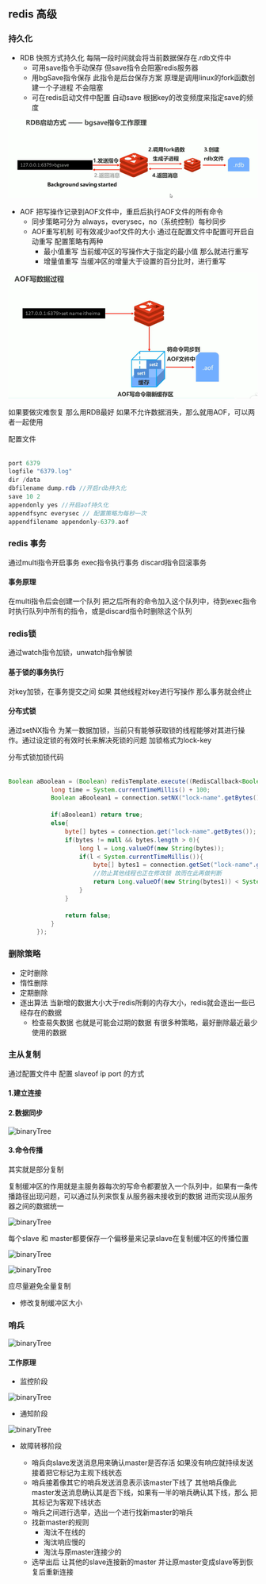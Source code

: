## redis 高级

### 持久化

- RDB 快照方式持久化 每隔一段时间就会将当前数据保存在.rdb文件中 
  - 可用save指令手动保存 但save指令会阻塞redis服务器
  - 用bgSave指令保存 此指令是后台保存方案 原理是调用linux的fork函数创建一个子进程 不会阻塞
  - 可在redis启动文件中配置 自动save 根据key的改变频度来指定save的频度
  
![binaryTree](../image/QQ图片20200212130224.png) 

- AOF 把写操作记录到AOF文件中，重启后执行AOF文件的所有命令
  - 同步策略可分为 always，everysec，no（系统控制）每秒同步
  - AOF重写机制 可有效减少aof文件的大小 通过在配置文件中配置可开启自动重写 配置策略有两种
    - 最小值重写 当前缓冲区的写操作大于指定的最小值 那么就进行重写
    - 增量值重写 当缓冲区的增量大于设置的百分比时，进行重写
    
![binaryTree](../image/QQ图片20200212130800.png) 
    
如果要做灾难恢复 那么用RDB最好 如果不允许数据消失，那么就用AOF，可以两者一起使用
  
配置文件

````java

port 6379
logfile "6379.log"
dir /data
dbfilename dump.rdb //开启rdb持久化
save 10 2
appendonly yes //开启aof持久化
appendfsync everysec // 配置策略为每秒一次
appendfilename appendonly-6379.aof

````

### redis 事务

通过multi指令开启事务 exec指令执行事务 discard指令回滚事务

#### 事务原理
   在multi指令后会创建一个队列 把之后所有的命令加入这个队列中，待到exec指令时执行队列中所有的指令，或是discard指令时删除这个队列
   
### redis锁

通过watch指令加锁，unwatch指令解锁

#### 基于锁的事务执行

   对key加锁，在事务提交之间 如果 其他线程对key进行写操作 那么事务就会终止

#### 分布式锁

通过setNX指令 为某一数据加锁，当前只有能够获取锁的线程能够对其进行操作。通过设定锁的有效时长来解决死锁的问题 加锁格式为lock-key

分布式锁加锁代码

````java

Boolean aBoolean = (Boolean) redisTemplate.execute((RedisCallback<Boolean>) connection -> {
            long time = System.currentTimeMillis() + 100;
            Boolean aBoolean1 = connection.setNX("lock-name".getBytes(),String.valueOf(time).getBytes());

            if(aBoolean1) return true;
            else{
                byte[] bytes = connection.get("lock-name".getBytes());
                if(bytes != null && bytes.length > 0){
                    long l = Long.valueOf(new String(bytes));
                    if(l < System.currentTimeMillis()){
                        byte[] bytes1 = connection.getSet("lock-name".getBytes(),String.valueOf(System.currentTimeMillis() + 100).getBytes());
                        //防止其他线程也正在修改锁 故而在此再做判断
                        return Long.valueOf(new String(bytes1)) < System.currentTimeMillis();
                    }
                }

                return false;
            }
        });

````  
 
 
### 删除策略

- 定时删除
- 惰性删除
- 定期删除
- 逐出算法 当新增的数据大小大于redis所剩的内存大小，redis就会逐出一些已经存在的数据
    - 检查易失数据 也就是可能会过期的数据 有很多种策略，最好删除最近最少使用的数据
    
### 主从复制

通过配置文件中 配置 slaveof ip port 的方式 

#### 1.建立连接


#### 2.数据同步

![binaryTree](../image/QQ图片20200220143526.png) 

#### 3.命令传播

其实就是部分复制 

复制缓冲区的作用就是主服务器每次的写命令都要放入一个队列中，如果有一条传播路径出现问题，可以通过队列来恢复从服务器未接收到的数据
进而实现从服务器之间的数据统一

![binaryTree](../image/QQ图片20200220145121.png)

每个slave 和 master都要保存一个偏移量来记录slave在复制缓冲区的传播位置

![binaryTree](../image/QQ图片20200220150548.png)

![binaryTree](../image/QQ图片20200220151109.png)

应尽量避免全量复制 

- 修改复制缓冲区大小


### 哨兵

![binaryTree](../image/QQ图片20200220161937.png)


#### 工作原理

- 监控阶段

![binaryTree](../image/QQ图片20200220165025.png)

- 通知阶段

![binaryTree](../image/QQ图片20200220165522.png)

- 故障转移阶段

    - 哨兵向slave发送消息用来确认master是否存活 如果没有响应就持续发送 接着把它标记为主观下线状态
    - 哨兵接着像其它的哨兵发送消息表示该master下线了 其他哨兵像此master发送消息确认其是否下线，如果有一半的哨兵确认其下线，那么
    把其标记为客观下线状态
    - 哨兵之间进行选举，选出一个进行找新master的哨兵
    - 找新master的规则
        - 淘汰不在线的
        - 淘汰响应慢的
        - 淘汰与原master连接少的
    - 选举出后 让其他的slave连接新的master 并让原master变成slave等到恢复后重新连接